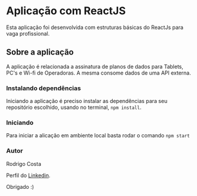# Aplicação com ReactJS

Esta aplicação foi desenvolvida com estruturas básicas do ReactJs para vaga profissional.

## Sobre a aplicação

A aplicação é relacionada a assinatura de planos de dados para Tablets, PC's e Wi-fi de Operadoras. A mesma consome dados de uma API externa.

### Instalando dependências

Iniciando a aplicação é preciso instalar as dependências para seu repositório escolhido, usando no terminal, `npm install`.

### Iniciando

Para iniciar a alicação em ambiente local basta rodar o comando `npm start`

### Autor

Rodrigo Costa

Perfil do [Linkedin](https://www.linkedin.com/in/rodrigo-costa-116a665/).

Obrigado :)
